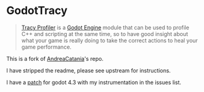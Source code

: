 # GodotTracy

> [Tracy Profiler](https://github.com/wolfpld/tracy) is a [Godot Engine](https://github.com/godotengine/godot) module that can be used to profile C++ and scripting at the same time, so to have good insight about what your game is really doing to take the correct actions to heal your game performance.

This is a fork of [AndreaCatania](https://github.com/AndreaCatania/godot_tracy)'s repo.

I have stripped the readme, please see upstream for instructions.

I have a [patch](https://github.com/enetheru/godot_tracy/issues/1) for godot 4.3 with my instrumentation in the issues list.
